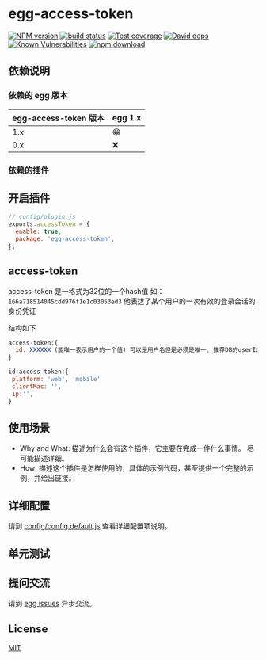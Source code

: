# egg-access-token

[![NPM version][npm-image]][npm-url]
[![build status][travis-image]][travis-url]
[![Test coverage][codecov-image]][codecov-url]
[![David deps][david-image]][david-url]
[![Known Vulnerabilities][snyk-image]][snyk-url]
[![npm download][download-image]][download-url]

[npm-image]: https://img.shields.io/npm/v/egg-access-token.svg?style=flat-square
[npm-url]: https://npmjs.org/package/egg-access-token
[travis-image]: https://img.shields.io/travis/eggjs/egg-access-token.svg?style=flat-square
[travis-url]: https://travis-ci.org/eggjs/egg-access-token
[codecov-image]: https://img.shields.io/codecov/c/github/eggjs/egg-access-token.svg?style=flat-square
[codecov-url]: https://codecov.io/github/eggjs/egg-access-token?branch=master
[david-image]: https://img.shields.io/david/eggjs/egg-access-token.svg?style=flat-square
[david-url]: https://david-dm.org/eggjs/egg-access-token
[snyk-image]: https://snyk.io/test/npm/egg-access-token/badge.svg?style=flat-square
[snyk-url]: https://snyk.io/test/npm/egg-access-token
[download-image]: https://img.shields.io/npm/dm/egg-access-token.svg?style=flat-square
[download-url]: https://npmjs.org/package/egg-access-token

<!--
Description here.
-->

## 依赖说明

### 依赖的 egg 版本

egg-access-token 版本 | egg 1.x
--- | ---
1.x | 😁
0.x | ❌

### 依赖的插件
<!--

如果有依赖其它插件，请在这里特别说明。如

- security
- multipart

-->

## 开启插件

```js
// config/plugin.js
exports.accessToken = {
  enable: true,
  package: 'egg-access-token',
};
```

## access-token

access-token 是一格式为32位的一个hash值 如：`166a718514045cdd976f1e1c03053ed3` 他表达了某个用户的一次有效的登录会话的身份凭证

结构如下

```js
access-token:{
  id: XXXXXX (能唯一表示用户的一个值) 可以是用户名但是必须是唯一, 推荐DB的userId做为该值
}

id:access-token:{
 platform: 'web', 'mobile'
 clientMac: '',
 ip:'',
}
```

## 使用场景

- Why and What: 描述为什么会有这个插件，它主要在完成一件什么事情。
尽可能描述详细。
- How: 描述这个插件是怎样使用的，具体的示例代码，甚至提供一个完整的示例，并给出链接。

## 详细配置

请到 [config/config.default.js](config/config.default.js) 查看详细配置项说明。

## 单元测试

<!-- 描述如何在单元测试中使用此插件，例如 schedule 如何触发。无则省略。-->

## 提问交流

请到 [egg issues](https://github.com/eggjs/egg/issues) 异步交流。

## License

[MIT](LICENSE)
